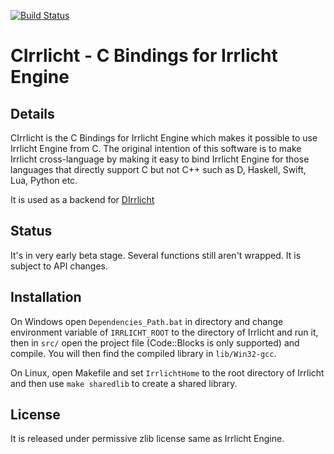 [![Build Status](https://travis-ci.org/danyalzia/CIrrlicht.png?branch=master)](https://travis-ci.org/danyalzia/CIrrlicht)

CIrrlicht - C Bindings for Irrlicht Engine
==========================================

Details
-------

CIrrlicht is the C Bindings for Irrlicht Engine which makes it possible to use Irrlicht Engine from C. The original intention of this software is to make Irrlicht cross-language by making it easy to bind Irrlicht Engine for those languages that directly support C but not C++ such as D, Haskell, Swift, Lua, Python etc.

It is used as a backend for [DIrrlicht](https://github.com/danyalzia/DIrrlicht)

Status
------

It's in very early beta stage. Several functions still aren't wrapped. It is subject to API changes.

Installation
------------

On Windows open `Dependencies_Path.bat` in directory and change environment variable of `IRRLICHT_ROOT` to the directory of Irrlicht and run it, then in `src/` open the project file (Code::Blocks is only supported) and compile. You will then find the compiled library in `lib/Win32-gcc`.

On Linux, open Makefile and set `IrrlichtHome` to the root directory of Irrlicht and then use `make sharedlib` to create a shared library.

License
-------

It is released under permissive zlib license same as Irrlicht Engine.
